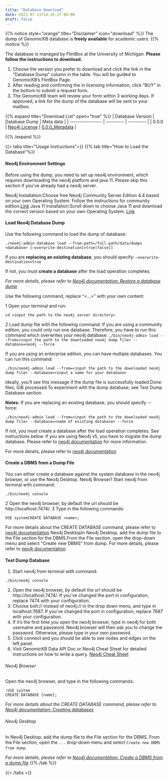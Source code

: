 ```yaml
---
title: "Database Download"
date: 2023-07-11T14:35:27-04:00
draft: false
---
```


{{% notice style="orange" title="Disclaimer" icon="download" %}}
The dump of GenomicKB database is **freely available** for academic users.
{{% /notice %}}

The database is managed by FlintBox at the University of Michigan. **Please follow the instructions to download.**
1. Choose the version you prefer to download and click the link in the “Database Dump” column in the table. You will be guided to GenomicKB’s FlintBox Page.
2. After reading and confirming the in licensing information, click “BUY” in the bottom to submit a request form.
3. The GenomicKB team will review your form within 3 working days. If approved, a link for the dump of the database will be sent to your mailbox.

{{% expand title="Download List" open="true" %}}
| Database Version | Database Dump | Meta data |
| ---------------- | --------- | --------- |
| 0.0.0 | [Neo4j License](https://umich.flintbox.com/technologies/811eeb39-f581-4752-a319-7eed6beb0a8e) | [0.0.0_Metadata]() |


{{% /expand %}}

{{< tabs title="Usage Instructions">}}
{{% tab title="How to Load the Database"%}}
#### Neo4j Environment Settings
Before using the dump, you need to set up neo4j environment, which requires downloading the neo4j platform and java 11. Please skip this section if you’ve already had a neo4j server. 

Neo4j Installation:Choose free Neo4j Community Server Edition 4.4 based on your own Operating System. Follow the instructions for community edition.[Link](https://neo4j.com/download-center/#community)
Java 11 Installation:Scroll down to choose Java 11 and download the correct version based on your own Operating System. [Link](https://www.oracle.com/java/technologies/downloads/#java11)

#### Load Neo4j Database Dump

Use the following command to load the dump of database:
```
./neo4j-admin database load --from-path=/full-path/data/dumps <database> [—overwrite-destination[=true|false]]
```
If you are **replacing an existing database**, you should specify: `—overwrite-destination=true`

If not, you must **create a database** after the load operation completes.

*For more details, please refer to [Neo4j documentation: Restore a database dump](https://neo4j.com/docs/operations-manual/current/backup-restore/restore-dump/)*

Use the following command, replace “<…>” with your own content:

1 Open your terminal and run: 
```
cd <input the path to the neo4j server directory>
```
2 Load dump file with the following command: If you are using a community edition, you could only run one database. Therefore, you have to run this command which overwrites your neo4j database:
```./bin/neo4j-admin load --from=<input the path to the downloaded neo4j dump file> --database=neo4j --force```

If you are using an enterprise edition, you can have multiple databases. You can run this command:
```
./bin/neo4j-admin load --from=<input the path to the downloaded neo4j dump file> --database=<input a name for your database>
```
Ideally, you’ll see this message if the dump file is successfully loaded:Done: <some number> files, <some number>GiB processed.To experiment with the dump database, see Test Dump Database section.

**Notes:** If you are replacing an existing database, you should specify --force: 
```
./bin/neo4j-admin load --from=<input the path to the downloaded neo4j dump file> --database=<name of existing database> --force
```
If not, you must create a database after the load operation completes. See instructions below.
If you are using Neo4j v5, you have to migrate the dump database. Please refer to [neo4j documentation](https://neo4j.com/docs/upgrade-migration-guide/current/version-5/migration/) for more information.

For more details, please refer to [neo4j documentation](https://neo4j.com/docs/operations-manual/4.4/backup-restore/restore-dump/)

#### Create a DBMS from a Dump File

You can either create a database against the system database in the neo4j browser, or use the Neo4j Desktop.
Neo4j Browser1 Start neo4j from terminal with command: 
```
./bin/neo4j console
```
2 Open the neo4j browser, by default the url should be http://localhost:7474/.
3 Type in the following commands:
```
USE systemCREATE DATABASE <name>;
```
For more details about the CREATE DATABASE command, please refer to [neo4j documentation](https://neo4j.com/docs/cypher-manual/4.4/administration/databases/)
Neo4j DesktopIn Neo4j Desktop, add the dump file to the File section for the DBMS.From the File section, open the drop-down menu and select "Create new DBMS" from dump.
For more details, please refer to [neo4j documentation](https://neo4j.com/docs/desktop-manual/current/operations/create-from-dump/) 

#### Test Dump Database

1. Start neo4j from terminal with command: 
```
./bin/neo4j console
```
2. Open the neo4j browser, by default the url should be http://localhost:7474/. If you’ve changed the port in configuration, replace 7474 with your configuration.
3. Choose bolt:// instead of neo4j:// in the drop down menu, and type in localhost:7687. If you’ve changed the port in configuration, replace 7687 with your configuration.
4. If it’s the first time you open the neo4j browser, type in neo4j for both username and password. Neo4j browser will then ask you to change the password. Otherwise, please type in your own password.
5. Click connect and you should be able to see nodes and edges on the left panel.
6. Visit GenomicKB Data API Doc or Neo4j Cheat Sheet for detailed instructions on how to write a query. [Neo4j Cheat Sheet](https://neo4j.com/docs/cypher-cheat-sheet/4/neo4j-community/)


###### Neo4j Browser
Open the neo4j browser, and type in the following commands:
```
:USE system
CREATE DATABASE [name];
```
*For more details about the CREATE DATABASE command, please refer to [Neo4j documentation: Creating databases](https://neo4j.com/docs/cypher-manual/current/administration/databases/#administration-databases-create-database)*

###### Neo4j Desktop
In Neo4j Desktop, add the dump file to the File section for the DBMS.
From the File section, open the `...` drop-down menu and select `Create new DBMS from dump`.

*For more details, please refer to [Neo4j documentation: Create a DBMS from a dump file](https://neo4j.com/docs/desktop-manual/current/operations/create-from-dump/)*
{{% /tab %}}

{{< /tabs >}}